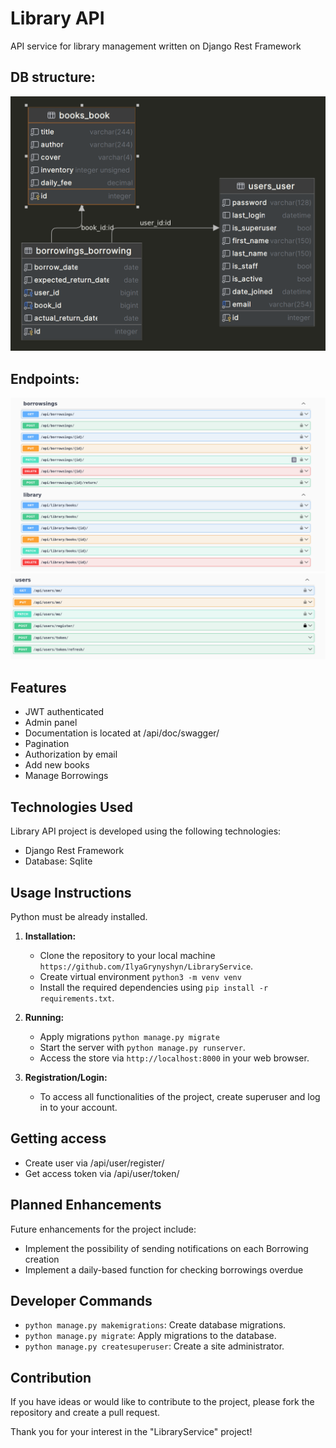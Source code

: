 # Library API

API service for library management written on Django Rest Framework


## DB structure:

![img.png](images/img.png)

## Endpoints:

![img_1.png](images/img_1.png)
![img_2.png](images/img_2.png)

## Features

- JWT authenticated
- Admin panel
- Documentation is located at /api/doc/swagger/
- Pagination
- Authorization by email
- Add new books
- Manage Borrowings

## Technologies Used

Library API project is developed using the following technologies:

- Django Rest Framework
- Database: Sqlite

## Usage Instructions

Python must be already installed.

1. **Installation:**
    - Clone the repository to your local machine `https://github.com/IlyaGrynyshyn/LibraryService`.
    - Create virtual environment `python3 -m venv venv`
    - Install the required dependencies using `pip install -r requirements.txt`.

2. **Running:**
    - Apply migrations `python manage.py migrate`
    - Start the server with `python manage.py runserver`.
    - Access the store via `http://localhost:8000` in your web browser.

3. **Registration/Login:**
    - To access all functionalities of the project, create superuser and log in to your account.

## Getting access

- Create user via /api/user/register/
- Get access token via /api/user/token/

## Planned Enhancements
Future enhancements for the project include:
- Implement the possibility of sending notifications on each Borrowing creation
- Implement a daily-based function for checking borrowings overdue

## Developer Commands

- `python manage.py makemigrations`: Create database migrations.
- `python manage.py migrate`: Apply migrations to the database.
- `python manage.py createsuperuser`: Create a site administrator.

## Contribution

If you have ideas or would like to contribute to the project, please fork the repository and create a pull request.

Thank you for your interest in the "LibraryService" project!
